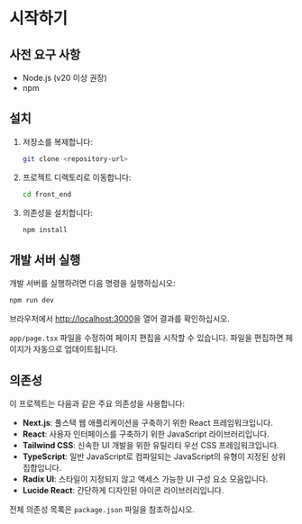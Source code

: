 # 시작하기

## 사전 요구 사항

- Node.js (v20 이상 권장)
- npm

## 설치

1.  저장소를 복제합니다:
    ```bash
    git clone <repository-url>
    ```
2.  프로젝트 디렉토리로 이동합니다:
    ```bash
    cd front_end
    ```
3.  의존성을 설치합니다:
    ```bash
    npm install
    ```

## 개발 서버 실행

개발 서버를 실행하려면 다음 명령을 실행하십시오:

```bash
npm run dev
```

브라우저에서 [http://localhost:3000](http://localhost:3000)을 열어 결과를 확인하십시오.

`app/page.tsx` 파일을 수정하여 페이지 편집을 시작할 수 있습니다. 파일을 편집하면 페이지가 자동으로 업데이트됩니다.

## 의존성

이 프로젝트는 다음과 같은 주요 의존성을 사용합니다:

- **Next.js**: 풀스택 웹 애플리케이션을 구축하기 위한 React 프레임워크입니다.
- **React**: 사용자 인터페이스를 구축하기 위한 JavaScript 라이브러리입니다.
- **Tailwind CSS**: 신속한 UI 개발을 위한 유틸리티 우선 CSS 프레임워크입니다.
- **TypeScript**: 일반 JavaScript로 컴파일되는 JavaScript의 유형이 지정된 상위 집합입니다.
- **Radix UI**: 스타일이 지정되지 않고 액세스 가능한 UI 구성 요소 모음입니다.
- **Lucide React**: 간단하게 디자인된 아이콘 라이브러리입니다.

전체 의존성 목록은 `package.json` 파일을 참조하십시오.

